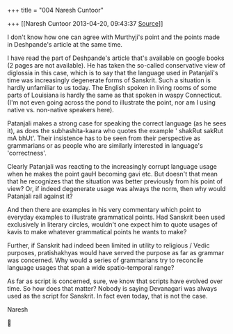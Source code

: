 +++
title = "004 Naresh Cuntoor"

+++
[[Naresh Cuntoor	2013-04-20, 09:43:37 [Source](https://groups.google.com/g/samskrita/c/W9eeZDBIznY)]]



I don't know how one can agree with Murthyji's point and the points made in Deshpande's article at the same time.  

  
I have read the part of Deshpande's article that's available on google books (2 pages are not available). He has taken the so-called conservative view of diglossia in this case, which is to say that the language used in Patanjali's time was increasingly degenerate forms of Sanskrit. Such a situation is hardly unfamiliar to us today. The English spoken in living rooms of some parts of Louisiana is hardly the same as that spoken in waspy Connecticut. (I'm not even going across the pond to illustrate the point, nor am I using native vs. non-native speakers here).  
  

Patanjali makes a strong case for speaking the correct language (as he sees it), as does the subhashita-kaara who quotes the example ' shakRut sakRut mA bhUt'. Their insistence has to be seen from their perspective as grammarians or as people who are similarly interested in language's 'correctness'.  
  

Clearly Patanjali was reacting to the increasingly corrupt language usage when he makes the point gauH becoming gavi etc. But doesn't that mean that he recognizes that the situation was better previously from his point of view? Or, if indeed degenerate usage was always the norm, then why would Patanjali rail against it?  
  

And then there are examples in his very commentary which point to everyday examples to illustrate grammatical points. Had Sanskrit been used exclusively in literary circles, wouldn't one expect him to quote usages of kavis to make whatever grammatical points he wants to make?  
  

Further, if Sanskrit had indeed been limited in utility to religious / Vedic purposes, pratishakhyas would have served the purpose as far as grammar was concerned. Why would a series of grammarians try to reconcile language usages that span a wide spatio-temporal range?  

  

As far as script is concerned, sure, we know that scripts have evolved over time. So how does that matter? Nobody is saying Devanagari was always used as the script for Sanskrit. In fact even today, that is not the case.  

  

Naresh  



